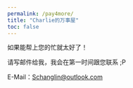 ```yaml
---
permalink: /pay4more/
title: "Charlie的万事屋"
toc: false
---
```


如果能帮上您的忙就太好了！

请写邮件给我，我会在第一时间跟您联系 ;P

E-Mail：Schanglin@outlook.com
